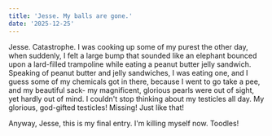 ```yaml
---
title: 'Jesse. My balls are gone.'
date: '2025-12-25'
---
```


Jesse. Catastrophe. I was cooking up some of my purest the other day, when suddenly, I felt a large bump that sounded like an elephant bounced upon a lard-filled trampoline while eating a peanut butter jelly sandwich. Speaking of peanut butter and jelly sandwiches, I was eating one, and I guess some of my chemicals got in there, because I went to go take a pee, and my beautiful sack- my magnificent, glorious pearls were out of sight, yet hardly out of mind. I couldn't stop thinking about my testicles all day. My glorious, god-gifted testicles! Missing! Just like that!

Anyway, Jesse, this is my final entry. I'm killing myself now. Toodles!